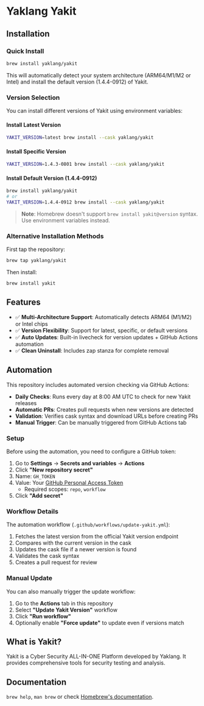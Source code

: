 # Yaklang Yakit

## Installation

### Quick Install

```bash
brew install yaklang/yakit
```

This will automatically detect your system architecture (ARM64/M1/M2 or Intel) and install the default version (1.4.4-0912) of Yakit.

### Version Selection

You can install different versions of Yakit using environment variables:

#### Install Latest Version
```bash
YAKIT_VERSION=latest brew install --cask yaklang/yakit
```

#### Install Specific Version
```bash
YAKIT_VERSION=1.4.3-0801 brew install --cask yaklang/yakit
```

#### Install Default Version (1.4.4-0912)
```bash
brew install yaklang/yakit
# or
YAKIT_VERSION=1.4.4-0912 brew install --cask yaklang/yakit
```

> **Note**: Homebrew doesn't support `brew install yakit@version` syntax. Use environment variables instead.

### Alternative Installation Methods

First tap the repository:

```bash
brew tap yaklang/yakit
```

Then install:

```bash
brew install yakit
```

## Features

- ✅ **Multi-Architecture Support**: Automatically detects ARM64 (M1/M2) or Intel chips
- ✅ **Version Flexibility**: Support for latest, specific, or default versions
- ✅ **Auto Updates**: Built-in livecheck for version updates + GitHub Actions automation
- ✅ **Clean Uninstall**: Includes zap stanza for complete removal

## Automation

This repository includes automated version checking via GitHub Actions:

- **Daily Checks**: Runs every day at 8:00 AM UTC to check for new Yakit releases
- **Automatic PRs**: Creates pull requests when new versions are detected
- **Validation**: Verifies cask syntax and download URLs before creating PRs
- **Manual Trigger**: Can be manually triggered from GitHub Actions tab

### Setup

Before using the automation, you need to configure a GitHub token:

1. Go to **Settings** → **Secrets and variables** → **Actions**
2. Click **"New repository secret"**
3. Name: `GH_TOKEN`
4. Value: Your [GitHub Personal Access Token](https://github.com/settings/tokens)
   - Required scopes: `repo`, `workflow`
5. Click **"Add secret"**

### Workflow Details

The automation workflow (`.github/workflows/update-yakit.yml`):
1. Fetches the latest version from the official Yakit version endpoint
2. Compares with the current version in the cask
3. Updates the cask file if a newer version is found
4. Validates the cask syntax
5. Creates a pull request for review

### Manual Update

You can also manually trigger the update workflow:
1. Go to the **Actions** tab in this repository
2. Select **"Update Yakit Version"** workflow
3. Click **"Run workflow"**
4. Optionally enable **"Force update"** to update even if versions match

## What is Yakit?

Yakit is a Cyber Security ALL-IN-ONE Platform developed by Yaklang. It provides comprehensive tools for security testing and analysis.

## Documentation

`brew help`, `man brew` or check [Homebrew's documentation](https://docs.brew.sh).
